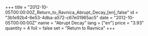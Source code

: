 +++
title = "2012-10-05T00:00:00Z_Return_to_Ravnica_Abrupt_Decay_[en]_false"
id = "3b1e92b4-6e53-4dba-a572-c67e01965ac5"
date = "2012-10-05T00:00:00Z"
name = "Abrupt Decay"
lang = ["en"]
price = "3.93"
quantity = 4
foil = false
set = "Return to Ravnica"
+++
